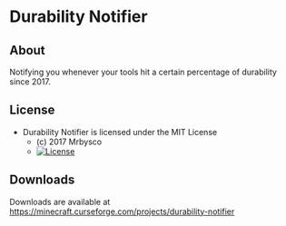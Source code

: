 # Durability Notifier #

## About ##
Notifying you whenever your tools hit a certain percentage of durability since 2017.

## License ##
* Durability Notifier is licensed under the MIT License
  - (c) 2017 Mrbysco
  - [![License](https://img.shields.io/badge/License-MIT-red.svg?style=flat)](http://opensource.org/licenses/MIT)

## Downloads ##
Downloads are available at https://minecraft.curseforge.com/projects/durability-notifier
